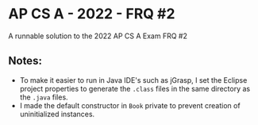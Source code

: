 # AP CS A - 2022 - FRQ #2
A runnable solution to the 2022 AP CS A Exam FRQ #2
## Notes:
* To make it easier to run in Java IDE's such as jGrasp, I set the Eclipse project properties to generate the `.class` files in the same directory as the `.java` files.
* I made the default constructor in `Book` private to prevent creation of uninitialized instances.
